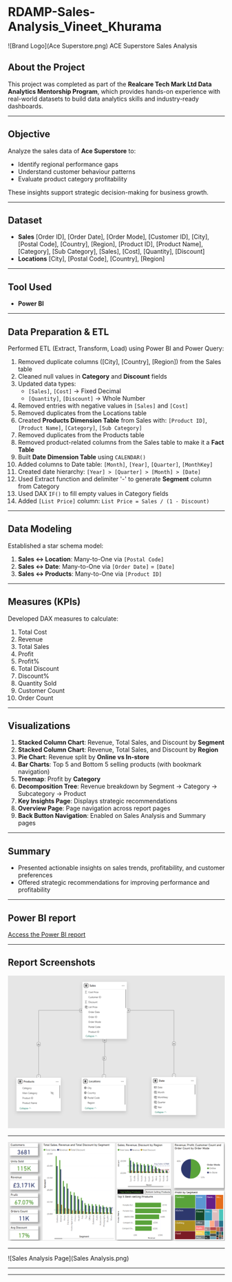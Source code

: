 # RDAMP-Sales-Analysis_Vineet_Khurama

![Brand Logo](Ace Superstore.png) ACE Superstore Sales Analysis

## About the Project

This project was completed as part of the **Realcare Tech Mark Ltd Data Analytics Mentorship Program**, which provides hands-on experience with real-world datasets to build data analytics skills and industry-ready dashboards.

---

## Objective

Analyze the sales data of **Ace Superstore** to:

- Identify regional performance gaps
- Understand customer behaviour patterns
- Evaluate product category profitability

These insights support strategic decision-making for business growth.

---

## Dataset

- **Sales** [Order ID], [Order Date], [Order Mode], [Customer ID], [City], [Postal Code], [Country], [Region], [Product ID], [Product Name], [Category], [Sub Category], [Sales], [Cost], [Quantity], [Discount]
- **Locations** [City], [Postal Code], [Country],  [Region]

---

## Tool Used

- **Power BI**

---

## Data Preparation & ETL

Performed ETL (Extract, Transform, Load) using Power BI and Power Query:

1. Removed duplicate columns ([City], [Country], [Region]) from the Sales table
2. Cleaned null values in **Category** and **Discount** fields
3. Updated data types:
   - `[Sales]`, `[Cost]` → Fixed Decimal
   - `[Quantity]`, `[Discount]` → Whole Number
4. Removed entries with negative values in `[Sales]` and `[Cost]`
5. Removed duplicates from the Locations table
6. Created **Products Dimension Table** from Sales with: `[Product ID]`, `[Product Name]`, `[Category]`, `[Sub Category]`
7. Removed duplicates from the Products table
8. Removed product-related columns from the Sales table to make it a **Fact Table**
9. Built **Date Dimension Table** using `CALENDAR()`
10. Added columns to Date table: `[Month]`, `[Year]`, `[Quarter]`, `[MonthKey]`
11. Created date hierarchy: `[Year] > [Quarter] > [Month] > [Date]`
12. Used Extract function and delimiter '-' to generate **Segment** column from Category
13. Used DAX `IF()` to fill empty values in Category fields
14. Added `[List Price]` column: `List Price = Sales / (1 - Discount)`

---

## Data Modeling

Established a star schema model:

1. **Sales ↔ Location**: Many-to-One via `[Postal Code]`
2. **Sales ↔ Date**: Many-to-One via `[Order Date]` = `[Date]`
3. **Sales ↔ Products**: Many-to-One via `[Product ID]`

---

## Measures (KPIs)

Developed DAX measures to calculate:

1. Total Cost
2. Revenue
3. Total Sales
4. Profit
5. Profit%
6. Total Discount
7. Discount%
8. Quantity Sold
9. Customer Count
10. Order Count

---

## Visualizations

1. **Stacked Column Chart**: Revenue, Total Sales, and Discount by **Segment**
2. **Stacked Column Chart**: Revenue, Total Sales, and Discount by **Region**
3. **Pie Chart**: Revenue split by **Online vs In-store**
4. **Bar Charts**: Top 5 and Bottom 5 selling products (with bookmark navigation)
5. **Treemap**: Profit by **Category**
6. **Decomposition Tree**: Revenue breakdown by Segment → Category → Subcategory → Product
7. **Key Insights Page**: Displays strategic recommendations
8. **Overview Page**: Page navigation across report pages
9. **Back Button Navigation**: Enabled on Sales Analysis and Summary pages

---

## Summary

- Presented actionable insights on sales trends, profitability, and customer preferences
- Offered strategic recommendations for improving performance and profitability

---

## Power BI report

[Access the Power BI report](https://github.com/vibvinit/RDAMP-Sales-Analysis/blob/main/Vineet_Khurana_Sales_Report.pbix)

---

## Report Screenshots

![Schema](Schema.png)

----

![Overview Page](Overview.png)

----

![Sales Analysis Page](Sales Analysis.png)

----

----

